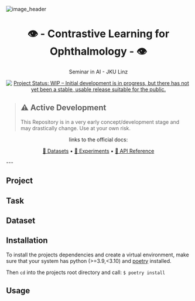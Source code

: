 ![image_header](https://external-content.duckduckgo.com/iu/?u=https%3A%2F%2Fa1anqn8ned-flywheel.netdna-ssl.com%2Fwp-content%2Fuploads%2F2019%2F03%2Foph-post_03222019.jpg&f=1&nofb=1)

<h1 align="center">👁 - Contrastive Learning for Ophthalmology - 👁</h1>

<p align="center">
    Seminar in AI - JKU Linz
</p>

<p align="center">
    <a href="https://www.repostatus.org/#wip"><img src="https://www.repostatus.org/badges/latest/wip.svg" alt="Project Status: WIP – Initial development is in progress, but there has not yet been a stable, usable release suitable for the public." />
    </a>
</p>

> ## ⚠️ Active Development
> This Repository is in a very early concept/development stage and may drastically change. Use at your own risk.

<p align="center">
  links to the official docs:
</p>
<p align="center">
  <a href="https://laurenzbeck.github.io/ophthalmology/docs/datasets/">💾 Datasets</a> •
  <a href="https://laurenzbeck.github.io/ophthalmology/docs/experiments/">🔬 Experiments</a> •
  <a href="https://laurenzbeck.github.io/ophthalmology/reference/ophthalmology/">🐍 API Reference</a>
</p>
---

## Project

## Task

## Dataset

## Installation

To install the projects dependencies and create a virtual environment, make sure that your system has python (>=3.9,<3.10) and [poetry](https://python-poetry.org/) installed.

Then `cd` into the projects root directory and call: `$ poetry install`

## Usage
